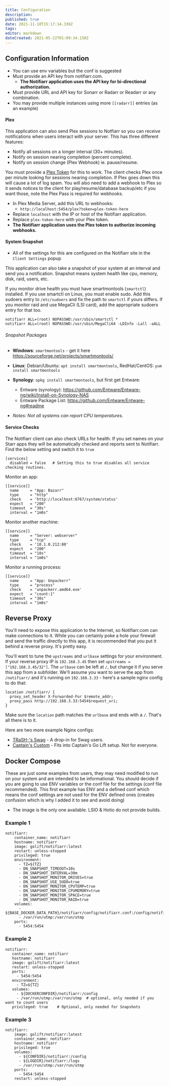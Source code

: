 ```yaml
---
title: Configuration
description: 
published: true
date: 2021-11-10T15:17:14.336Z
tags: 
editor: markdown
dateCreated: 2021-05-22T01:09:34.150Z
---
```


## Configuration Information

- You can use env variables but the conf is suggested
- Must provide an API key from notifiarr.com.
  - **The Notifiarr application uses the API key for bi-directional authorization.**
- Must provide URL and API key for Sonarr or Radarr or Readarr or any combination.
- You may provide multiple instances using more `[[radarr]]` entries (as an example)

#### Plex

This application can also send Plex sessions to Notfiarr so you can receive
notifications when users interact with your server. This has three different features:

- Notify all sessions on a longer interval (30+ minutes).
- Notify on session nearing completion (percent complete).
- Notify on session change (Plex Webhook) ie. pause/resume.

You must provide a [Plex Token](https://support.plex.tv/articles/204059436-finding-an-authentication-token-x-plex-token/) for this to work. The client checks Plex once per minute looking for sessions nearing completion. If Plex goes down this will cause a lot of log spam. You will also need to add a webhook to Plex so it sends notices to the client for play/resume/database backup/etc if you want those, note the Plex Pass is required for webhooks.

- In Plex Media Server, add this URL to webhooks:
  - `http://localhost:5454/plex?token=plex-token-here`
- Replace `localhost` with the IP or host of the Notifiarr application.
- Replace `plex-token-here` with your Plex token.
- **The Notifiarr application uses the Plex token to authorize incoming webhooks.**

#### System Snapshot

- All of the settings for this are configured on the Notifiarr site in the `Client Settings` popup

This application can also take a snapshot of your system at an interval and send
you a notification. Snapshot means system health like cpu, memory, disk, raid, users, etc.

If you monitor drive health you must have smartmontools (`smartctl`) installed.
If you use smartctl on Linux, you must enable sudo. Add this sudoers entry to
`/etc/sudoers` and fix the path to `smartctl` if yours differs. If you monitor
raid and use MegaCli (LSI card), add the appropriate sudoers entry for that too.

```
notifiarr ALL=(root) NOPASSWD:/usr/sbin/smartctl *
notifiarr ALL=(root) NOPASSWD:/usr/sbin/MegaCli64 -LDInfo -Lall -aALL
```

###### Snapshot Packages

- **Windows**:  `smartmontools` - get it here <https://sourceforge.net/projects/smartmontools/>
- **Linux**:    Debian/Ubuntu: `apt install smartmontools`, RedHat/CentOS: `yum install smartmontools`
- **Synology**: `opkg install smartmontools`, but first get Entware:
  - Entware (synology):  <https://github.com/Entware/Entware-ng/wiki/Install-on-Synology-NAS>
  - Entware Package List: <https://github.com/Entware/Entware-ng#readme>

- _Notes: Not all systems can report CPU temperatures._

#### Service Checks

The Notifiarr client can also check URLs for health. If you set names on your
Starr apps they will be automatically checked and reports sent to Notifiarr. Find the below setting and switch it to `true`

```
[services]
  disabled = false   # Setting this to true disables all service checking routines.
```

Monitor an app:

```
[[service]]
  name     = "App: Bazarr"
  type     = "http"
  check    = 'http://localhost:6767/system/status'
  expect   = "200"
  timeout  = "30s"
  interval = "1m0s"
```

Monitor another machine:

```
[[service]]
  name     = "Server: webserver"
  type     = "tcp"
  check    = '10.1.0.212:80'
  expect   = "200"
  timeout  = "10s"
  interval = "1m0s"
```

Monitor a running process:

```
[[service]]
  name     = "App: Unpackerr"
  type     = "process"
  check    = 'unpackerr.amd64.exe'
  expect   = "count:1"
  timeout  = "30s"
  interval = "1m0s"
```

## Reverse Proxy

You'll need to expose this application to the Internet, so Notifiarr.com
can make connections to it. While you can certainly poke a hole your firewall
and send the traffic directly to this app, it is recommended that you put it
behind a reverse proxy. It's pretty easy.

You'll want to tune the `upstreams` and `urlbase` settings for your environment.
If your reverse proxy IP is `192.168.3.45` then set `upstreams = ["192.168.3.45/32"]`.
The `urlbase` can be left at `/`, but change it if you serve this app from a
subfolder. We'll assume you want to serve the app from `/notifiarr/` and
it's running on `192.168.3.33` - here's a sample nginx config to do that:

```
location /notifiarr/ {
  proxy_set_header X-Forwarded-For $remote_addr;
  proxy_pass http://192.168.3.33:5454$request_uri;
}
```

Make sure the `location` path matches the `urlbase` and ends with a `/`.
That's all there is to it.

Here are two more example Nginx configs:

- [TRaSH-'s Swag](https://gist.github.com/TRaSH-/037235b0440b38c8964a2cbb64179cf3) - A drop-in for Swag users.
- [Captain's Custom](https://github.com/Go-Lift-TV/organizr-nginx/blob/master/golift/notifiarr.conf) - Fits into Captain's Go Lift setup. Not for everyone.

## Docker Compose

These are just some examples from users, they may need modified to run on your system and are intended to be informational. You should decide if you are going to use ENV variables or the conf file for the settings (conf file recommended). This first example has ENV and a defined conf which means the conf settings are not used for the ENV defined ones (creates confusion which is why I added it to see and avoid doing)

- The image is the only one available. LSIO & Hotio do not provide builds.

### Example 1

```
notifiarr:
    container_name: notifiarr
    hostname: notifiarr
    image: golift/notifiarr:latest
    restart: unless-stopped
    privileged: true
    environment:
      - TZ=${TZ}
      - DN_SNAPSHOT_TIMEOUT=10s
      - DN_SNAPSHOT_INTERVAL=30m
      - DN_SNAPSHOT_MONITOR_DRIVES=true
      - DN_SNAPSHOT_USE_SUDO=true
      - DN_SNAPSHOT_MONITOR_CPUTEMP=true
      - DN_SNAPSHOT_MONITOR_CPUMEMORY=true
      - DN_SNAPSHOT_MONITOR_SPACE=true
      - DN_SNAPSHOT_MONITOR_RAID=true
    volumes:
      - ${BASE_DOCKER_DATA_PATH}/notifiarr/config/notifiarr.conf:/config/notifiarr.conf
      - /var/run/utmp:/var/run/utmp
    ports:
      - 5454:5454
```

### Example 2

```
notifiarr:
   container_name: notifiarr
   hostname: notifiarr
   image: golift/notifiarr:latest
   restart: unless-stopped
   ports:
     - 5454:5454
   environment:
     - TZ=${TZ}
   volumes:
     - ${DOCKERCONFDIR}/notifiarr:/config
     - /var/run/utmp:/var/run/utmp  # optional, only needed if you want to count users
   privileged: true    # Optional, only needed for Snapshots
```

### Example 3

```
notifiarr:
    image: golift/notifiarr:latest
    container_name: notifiarr
    hostname: notifiarr
    privileged: true
    volumes:
      - ${CONFDIR}/notifiarr:/config
      - ${LOGDIR}/notifiarr:/logs
      - /var/run/utmp:/var/run/utmp
    ports:
      - 5454:5454
    restart: unless-stopped
```
